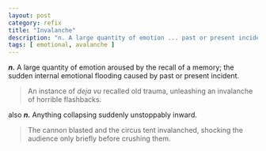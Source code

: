```yaml
---
layout: post
category: refix
title: "Invalanche"
description: "n. A large quantity of emotion ... past or present incident. e.g. An instance of deja vu recalled old trauma, unleashing an invalanche (cont&#039;d...)"
tags: [ emotional, avalanche ]
---
```


***n.*** A large quantity of emotion aroused by the recall of a memory; the sudden internal emotional flooding caused by past or present incident.

> An instance of *deja vu* recalled old trauma, unleashing an invalanche of horrible flashbacks.

also ***n.*** Anything collapsing suddenly unstoppably inward.

> The cannon blasted and the circus tent invalanched, shocking the audience only briefly before crushing them.
